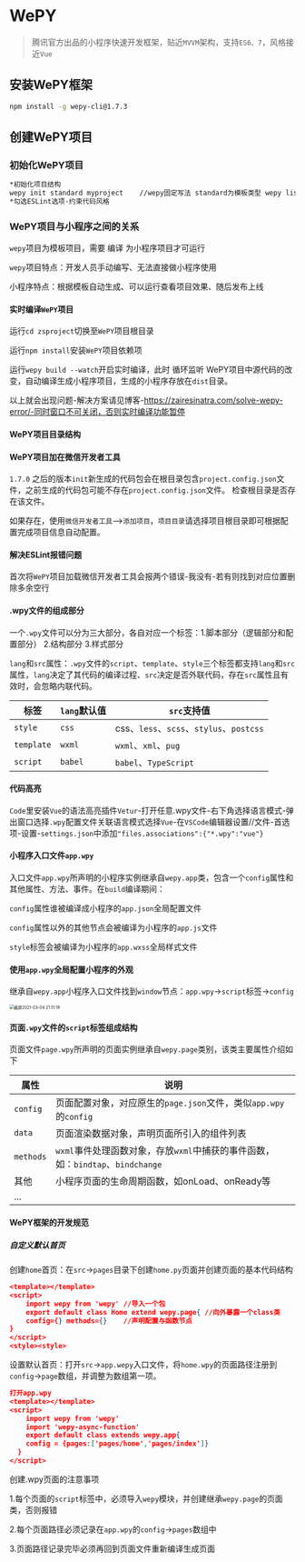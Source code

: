 # WePY

> 腾讯官方出品的小程序快速开发框架，贴近`MVVM`架构，支持`ES6、7`，风格接近`Vue`

## 安装WePY框架

```zsh
npm install -g wepy-cli@1.7.3
```

## 创建WePY项目

### 初始化WePY项目

```zsh
*初始化项目结构
wepy init standard myproject	//wepy固定写法 standard为模板类型 wepy list查看所有可用的项目模板 myproject项目名称
*勾选ESLint选项-约束代码风格
```

### WePY项目与小程序之间的关系

`wepy`项目为模板项目，需要 编译 为小程序项目才可运行

`wepy`项目特点：开发人员手动编写、无法直接做小程序使用

小程序特点：根据模板自动生成、可以运行查看项目效果、随后发布上线

#### 实时编译`WePY`项目

运行`cd zsproject`切换至`WePY`项目根目录

运行`npm install`安装`WePY`项目依赖项

运行`wepy build --watch`开启实时编译，此时 循环监听 WePY项目中源代码的改变，自动编译生成小程序项目，生成的小程序存放在`dist`目录。

以上就会出现问题-解决方案请见博客-https://zairesinatra.com/solve-wepy-error/-<u>同时窗口不可关闭，否则实时编译功能暂停</u>

#### WePY项目目录结构

#### WePY项目加在微信开发者工具

`1.7.0` 之后的版本`init`新生成的代码包会在根目录包含`project.config.json`文件，之前生成的代码包可能不存在`project.config.json`文件。 检查根目录是否存在该文件。

如果存在，使用`微信开发者工具`-->`添加项目`，`项目目录`请选择项目根目录即可根据配置完成项目信息自动配置。

#### 解决ESLint报错问题

首次将`WePY`项目加载微信开发者工具会报两个错误-我没有-若有则找到对应位置删除多余空行

#### .wpy文件的组成部分

一个`.wpy`文件可以分为三大部分，各自对应一个标签：1.脚本部分（逻辑部分和配置部分）	2.结构部分	3.样式部分

`lang`和`src`属性：`.wpy`文件的`script`、`template`、`style`三个标签都支持`lang`和`src`属性，`lang`决定了其代码的编译过程、`src`决定是否外联代码，存在`src`属性且有效时，会忽略内联代码。

| 标签       | `lang`默认值 | `src`支持值                              |
| ---------- | ------------ | ---------------------------------------- |
| `style`    | `css`        | css、`less`、`scss`、`stylus`、`postcss` |
| `template` | `wxml`       | `wxml`、`xml`、`pug`                     |
| `script`   | `babel`      | `babel`、`TypeScript`                    |

#### 代码高亮

`Code`里安装`Vue`的语法高亮插件`Vetur`-打开任意.wpy文件-右下角选择语言模式-弹出窗口选择`.wpy`配置文件关联语言模式选择`Vue`-在`VSCode`编辑器设置//文件-首选项-设置-`settings.json`中添加`"files.associations":{"*.wpy":"vue"}`

#### 小程序入口文件`app.wpy`

入口文件`app.wpy`所声明的小程序实例继承自`wepy.app`类，包含一个`config`属性和其他属性、方法、事件。在`build`编译期间：

`config`属性谁被编译成小程序的`app.json`全局配置文件

`config`属性以外的其他节点会被编译为小程序的`app.js`文件

`style`标签会被编译为小程序的`app.wxss`全局样式文件

#### 使用`app.wpy`全局配置小程序的外观

继承自`wepy.app`小程序入口文件找到`window`节点：`app.wpy`->`script`标签->`config`

<img src="/Users/xieziyi/Library/Application Support/typora-user-images/截屏2021-03-04 21.51.19.png" alt="截屏2021-03-04 21.51.19" style="zoom:50%;" />

#### 页面`.wpy`文件的`script`标签组成结构

页面文件`page.wpy`所声明的页面实例继承自`wepy.page`类别，该类主要属性介绍如下

| 属性      | 说明                                                         |
| --------- | ------------------------------------------------------------ |
| `config`  | 页面配置对象，对应原生的`page.json`文件，类似`app.wpy`的`config` |
| `data`    | 页面渲染数据对象，声明页面所引入的组件列表                   |
| `methods` | `wxml`事件处理函数对象，存放`wxml`中捕获的事件函数，如：`bindtap`、`bindchange` |
| 其他      | 小程序页面的生命周期函数，如onLoad、onReady等                |
| ...       |                                                              |

#### WePY框架的开发规范

##### 自定义默认首页

创建`home`首页：在`src`->`pages`目录下创建`home.py`页面并创建页面的基本代码结构

```json
<template></template>
<script>
	import wepy from 'wepy'	//导入一个包
	export default class Home extend wepy.page{	//向外暴露一个class类
    config={} methods={}	//声明配置与函数节点
}
</script>
<style><style>
```

设置默认首页：打开`src`->`app.wepy`入口文件，将`home.wpy`的页面路径注册到`config`->`page`数组，并调整为数组第一项。

```json
打开app.wpy
<template></template>
<script>
	import wepy from 'wepy'
	import 'wepy-async-function'
	export default class extends wepy.app{
    config = {pages:['pages/home','pages/index']}
  }
</script>
```

创建.wpy页面的注意事项

1.每个页面的`script`标签中，必须导入`wepy`模块，并创建继承`wepy.page`的页面类，否则报错

2.每个页面路径必须记录在`app.wpy`的`config`->`pages`数组中

3.页面路径记录完毕必须再回到页面文件重新编译生成页面



